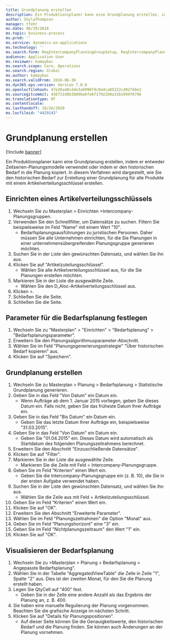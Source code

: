 ```yaml
---
title: Grundplanung erstellen
description: Ein Produktionsplaner kann eine Grundplanung erstellen, indem er entweder Zeitserien-Planungsmodelle verwendet oder indem er den historischen Bedarf in die Planung kopiert.
author: ShylaThompson
manager: tfehr
ms.date: 08/29/2018
ms.topic: business-process
ms.prod: ''
ms.service: dynamics-ax-applications
ms.technology: ''
ms.search.form: ReqIntercompanyPlanningGroupSetup, ReqIntercompanyPlanningGroupAllocKeys, ReqDemPlanForecastParameters, ReqDemPlanCreateForecastDialog, SysQueryForm, ReqDemPlanForecastViewer
audience: Application User
ms.reviewer: kamaybac
ms.search.scope: Core, Operations
ms.search.region: Global
ms.author: kamaybac
ms.search.validFrom: 2016-06-30
ms.dyn365.ops.version: Version 7.0.0
ms.openlocfilehash: 47e26a48cdde3a6996f4c0a4ca85222c402f44e2
ms.sourcegitcommit: 436731d8b3889bebfe6f17922b0a31b1994f6796
ms.translationtype: HT
ms.contentlocale: 
ms.lasthandoff: 10/26/2020
ms.locfileid: "4429143"
---
```

# <a name="create-a-baseline-forecast"></a>Grundplanung erstellen

[!include [banner](../../includes/banner.md)]

Ein Produktionsplaner kann eine Grundplanung erstellen, indem er entweder Zeitserien-Planungsmodelle verwendet oder indem er den historischen Bedarf in die Planung kopiert. In diesem Verfahren wird dargestellt, wie Sie den historischen Bedarf zur Erstellung einer Grundplanung für alle Produkte mit einem Artikelverteilungsschlüssel erstellen. 


## <a name="set-up-an-item-allocation-key"></a>Einrichten eines Artikelverteilungsschlüssels
1. Wechseln Sie zu Masterplan > Einrichten >Intercompany-Planungsgruppen.
2. Verwenden Sie den Schnellfilter, um Datensätze zu suchen. Filtern Sie beispielsweise im Feld "Name" mit einem Wert "10".
    * Bedarfsplanungsausführungen zu juristischen Personen. Daher müssen Sie alle Unternehmen einrichten, für die Sie Planungen in einer unternehmensübergreifenden Planungsgruppe generieren möchten.  
3. Suchen Sie in der Liste den gewünschten Datensatz, und wählen Sie ihn aus.
4. Klicken Sie auf "Artikelzuteilungsschlüssel".
    * Wählen Sie alle Artikelverteilungsschlüssel aus, für die Sie Planungen erstellen möchten.  
5. Markieren Sie in der Liste die ausgewählte Zeile.
    * Wählen Sie den D_Aloc-Artikelverteilungsschlüssel aus.  
6. Klicken >.
7. Schließen Sie die Seite.
8. Schließen Sie die Seite.

## <a name="set-up-the-demand-forecasting-parameters"></a>Parameter für die Bedarfsplanung festlegen
1. Wechseln Sie zu "Masterplan" > "Einrichten" > "Bedarfsplanung" > "Bedarfsplanungsparameter".
2. Erweitern Sie den Planungsalgorithmusparameter-Abschnitt.
3. Wählen Sie im Feld "Planungsgenerierungsstrategie" "Über historischen Bedarf kopieren" aus.
4. Klicken Sie auf "Speichern".

## <a name="create-a-baseline-forecast"></a>Grundplanung erstellen
1. Wechseln Sie zu Masterplan > Planung > Bedarfsplanung > Statistische Grundplanung generieren.
2. Geben Sie in das Feld "Von Datum" ein Datum ein.
    * Wenn Aufträge ab dem 1. Januar 2015 vorliegen, geben Sie dieses Datum ein. Falls nicht, geben Sie das früheste Datum Ihrer Aufträge ein.  
3. Geben Sie in das Feld "Bis Datum" ein Datum ein.
    * Geben Sie das letzte Datum Ihrer Aufträge ein, beispielsweise "31.03.2015".  
4. Geben Sie in das Feld "Von Datum" ein Datum ein.
    * Geben Sie "01.04.2015" ein. Dieses Datum wird automatisch als Startdatum des folgenden Planungszeitrahmens berechnet.  
5. Erweitern Sie den Abschnitt "Einzuschließende Datensätze".
6. Klicken Sie auf "Filter".
7. Markieren Sie in der Liste die ausgewählte Zeile.
    * Markieren Sie die Zeile mit Feld = Intercompany-Planungsgruppe.  
8. Geben Sie im Feld "Kriterien" einen Wert ein.
    * Geben Sie die Intercompany-Planungsgruppe ein (z. B. 10), die Sie in der ersten Aufgabe verwendet haben.  
9. Suchen Sie in der Liste den gewünschten Datensatz, und wählen Sie ihn aus.
    * Wählen Sie die Zeile aus mit Feld = Artikelzuteilungsschlüssel.  
10. Geben Sie im Feld "Kriterien" einen Wert ein.
11. Klicken Sie auf "OK".
12. Erweitern Sie den Abschnitt "Erweiterte Parameter".
13. Wählen Sie im Feld "Planungszeitrahmen" die Option "Monat" aus.
14. Geben Sie im Feld "Planungshorizont" eine "3" ein.
15. Geben Sie im Feld "Nichtplanungszeitraum" den Wert "1" ein.
16. Klicken Sie auf "OK".

## <a name="visualize-the-demand-forecast"></a>Visualisieren der Bedarfsplanung
1. Wechseln Sie zu >Masterplan > Planung > Bedarfsplanung > Angepasste Bedarfsplanung".
2. Wählen Sie in der Tabelle "AggregatedViewTable" die Zelle in Zeile "1", Spalte "2" aus. Dies ist der zweiten Monat, für den Sie die Planung erstellt haben.
3. Legen Sie QtyCell auf "400" fest.
    * Geben Sie in der Zelle eine andere Anzahl als das Ergebnis der Planung an, z. B. 400.  
4. Sie haben eine manuelle Regulierung der Planung vorgenommen. Beachten Sie die grafische Anzeige im nächsten Schritt.
5. Klicken Sie auf "Details für Planungspositionen".
    * Auf dieser Seite können Sie die Genauigkeitswerte, den historischen Bedarf und die Planung finden. Sie können auch Änderungen an der Planung vornehmen.  


